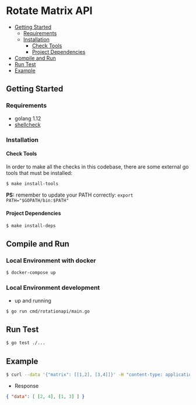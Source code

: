 # Rotate Matrix API
- [Getting Started](#getting-started)
  * [Requirements](#requirements)
  * [Installation](#installation)
    + [Check Tools](#check-tools)
    + [Project Dependencies](#project-dependencies)
- [Compile and Run](#compile-and-run)
- [Run Test](#run-test)
- [Example](#example)

## Getting Started

### Requirements

- golang 1.12
- [shellcheck](https://github.com/koalaman/shellcheck#installing)

### Installation

#### Check Tools

In order to make all the checks in this codebase, there are some external go tools that must be installed:

```sh
$ make install-tools
```

**PS:** remember to update your PATH correctly: `export PATH="$GOPATH/bin:$PATH"`

#### Project Dependencies

```sh
$ make install-deps
```

## Compile and Run

### Local Environment with docker
```sh
$ docker-compose up
```

### Local Environment development
* up and running
```sh
$ go run cmd/rotationapi/main.go
```
## Run Test
```sh
$ go test ./...
```

## Example
```sh
$ curl --data '{"matrix": [[1,2], [3,4]]}' -H "content-type: application/json"  -X POST "http://localhost:5000/matrix/rotate"
```
* Response
```json
{ "data": [ [2, 4], [1, 3] ] }
```
